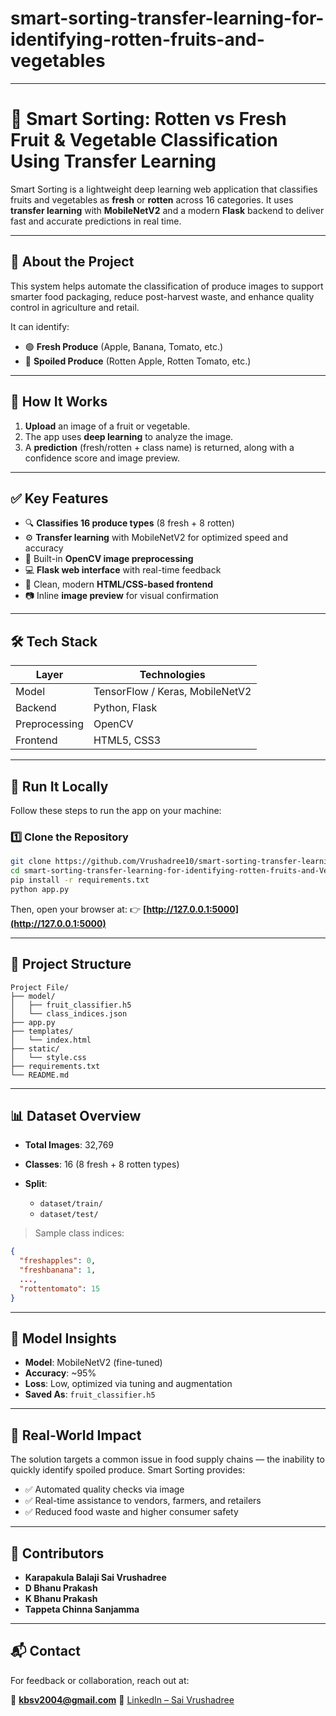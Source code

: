 # smart-sorting-transfer-learning-for-identifying-rotten-fruits-and-vegetables

---

# 🍎 Smart Sorting: Rotten vs Fresh Fruit & Vegetable Classification Using Transfer Learning

Smart Sorting is a lightweight deep learning web application that classifies fruits and vegetables as **fresh** or **rotten** across 16 categories. It uses **transfer learning** with **MobileNetV2** and a modern **Flask** backend to deliver fast and accurate predictions in real time.

---

## 🧠 About the Project

This system helps automate the classification of produce images to support smarter food packaging, reduce post-harvest waste, and enhance quality control in agriculture and retail.

It can identify:

* 🟢 **Fresh Produce** (Apple, Banana, Tomato, etc.)
* 🔴 **Spoiled Produce** (Rotten Apple, Rotten Tomato, etc.)

---

## 🚀 How It Works

1. **Upload** an image of a fruit or vegetable.
2. The app uses **deep learning** to analyze the image.
3. A **prediction** (fresh/rotten + class name) is returned, along with a confidence score and image preview.

---

## ✅ Key Features

* 🔍 **Classifies 16 produce types** (8 fresh + 8 rotten)
* ⚙️ **Transfer learning** with MobileNetV2 for optimized speed and accuracy
* 🫼 Built-in **OpenCV image preprocessing**
* 💻 **Flask web interface** with real-time feedback
* 🎨 Clean, modern **HTML/CSS-based frontend**
* 📷 Inline **image preview** for visual confirmation

---

## 🛠 Tech Stack

| Layer         | Technologies                    |
| ------------- | ------------------------------- |
| Model         | TensorFlow / Keras, MobileNetV2 |
| Backend       | Python, Flask                   |
| Preprocessing | OpenCV                          |
| Frontend      | HTML5, CSS3                     |

---

## 🧪 Run It Locally

Follow these steps to run the app on your machine:

### 1️⃣ Clone the Repository

```bash
git clone https://github.com/Vrushadree10/smart-sorting-transfer-learning-for-identifying-rotten-fruits-and-Vegetables
cd smart-sorting-transfer-learning-for-identifying-rotten-fruits-and-Vegetables
pip install -r requirements.txt
python app.py

```

Then, open your browser at:
👉 **[http://127.0.0.1:5000](http://127.0.0.1:5000)**

---

## 📁 Project Structure

```
Project File/
├── model/
│   ├── fruit_classifier.h5
│   └── class_indices.json
├── app.py
├── templates/
│   └── index.html
├── static/
│   └── style.css
├── requirements.txt
└── README.md
```

---

## 📊 Dataset Overview

* **Total Images**: 32,769
* **Classes**: 16 (8 fresh + 8 rotten types)
* **Split**:

  * `dataset/train/`
  * `dataset/test/`

> Sample class indices:

```json
{
  "freshapples": 0,
  "freshbanana": 1,
  ...,
  "rottentomato": 15
}
```

---

## 🧠 Model Insights

* **Model**: MobileNetV2 (fine-tuned)
* **Accuracy**: \~95%
* **Loss**: Low, optimized via tuning and augmentation
* **Saved As**: `fruit_classifier.h5`

---

## 🎯 Real-World Impact

The solution targets a common issue in food supply chains — the inability to quickly identify spoiled produce. Smart Sorting provides:

* ✅ Automated quality checks via image
* ✅ Real-time assistance to vendors, farmers, and retailers
* ✅ Reduced food waste and higher consumer safety

---

## 👥 Contributors

* **Karapakula Balaji Sai Vrushadree**
* **D Bhanu Prakash**
* **K Bhanu Prakash**
* **Tappeta Chinna Sanjamma**

---

## 📬 Contact

For feedback or collaboration, reach out at:

📧 **[kbsv2004@gmail.com](mailto:kbsv2004@gmail.com)**
🔗 [LinkedIn – Sai Vrushadree](https://www.linkedin.com/in/sai-vrushadree-715012255/)
